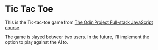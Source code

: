 # Tic Tac Toe

This is the Tic-tac-toe game from [The Odin Project Full-stack JavaScript course](https://www.theodinproject.com/paths/full-stack-javascript/courses/javascript/lessons/tic-tac-toe).

The game is played between two users. In the future, I'll implement the option to play against the AI to.

